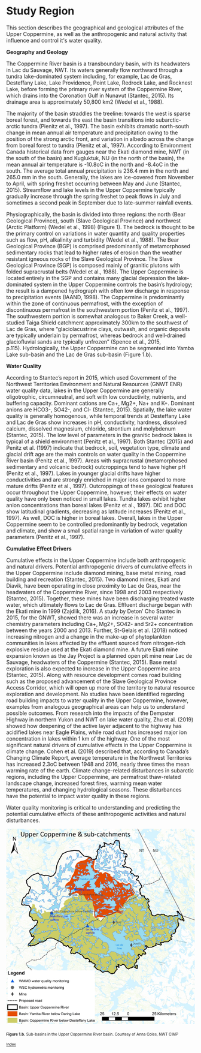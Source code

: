 ---
---

# Study Region

This section describes the geographical and geological attributes of the Upper Coppermine, as well as the anthropogenic and natural activity that influence and control it's water quality. 

**Geography and Geology**

The Coppermine River basin is a transboundary basin, with its headwaters in Lac du Sauvage, NWT. Its waters generally flow northward through a tundra lake-dominated system including, for example, Lac de Gras, Desteffany Lake, Lake Providence, Point Lake, Redrock Lake, and Rocknest Lake, before forming the primary river system of the Coppermine River, which drains into the Coronation Gulf in Nunavut (Stantec, 2015). Its drainage area is approximately 50,800 km2 (Wedel et al., 1988). 

The majority of the basin straddles the treeline: towards the west is sparse boreal forest, and towards the east the basin transitions into subarctic-arctic tundra (Pienitz et al., 1997). The basin exhibits dramatic north-south change in mean annual air temperature and precipitation owing to the position of the strong arctic front, and variation in albedo across the change from boreal forest to tundra (Pienitz et al., 1997). According to Environment Canada historical data from gauges near the Ekati diamond mine, NWT (in the south of the basin) and Kugluktuk, NU (in the north of the basin), the mean annual air temperature is -10.8oC in the north and -8.4oC in the south. The average total annual precipitation is 236.4 mm in the north and 265.0 mm in the south. Generally, the lakes are ice-covered from November to April, with spring freshet occurring between May and June (Stantec, 2015). Streamflow and lake levels in the Upper Coppermine typically gradually increase through the spring freshet to peak flows in July and sometimes a second peak in September due to late-summer rainfall events.

Physiographically, the basin is divided into three regions: the north (Bear Geological Province), south (Slave Geological Province) and northwest (Arctic Platform) (Wedel et al., 1998) (Figure 1). The bedrock is thought to be the primary control on variations in water quantity and quality properties such as flow, pH, alkalinity and turbidity (Wedel et al., 1988). The Bear Geological Province (BGP) is comprised predominantly of metamorphosed sedimentary rocks that lead to higher rates of erosion than the weather resistant igneous rocks of the Slave Geological Province. The Slave Geological Province (SGP) is composed mainly of granitic plutons with folded supracrustal belts (Wedel et al., 1988). The Upper Coppermine is located entirely in the SGP and contains many glacial depression the lake-dominated system in the Upper Coppermine controls the basin’s hydrology; the result is a dampened hydrograph with often low discharge in response to precipitation events (IAAND, 1998).  The Coppermine is predominantly within the zone of continuous permafrost, with the exception of discontinuous permafrost in the southwestern portion (Penitz et al., 1997). The southwestern portion is somewhat analogous to Baker Creek, a well-studied Taiga Shield catchment approximately 300km to the southwest of Lac de Gras, where “glaciolacustrine clays, outwash, and organic deposits are typically underlain by permafrost, whereas bedrock and well‐drained glaciofluvial sands are typically unfrozen” (Spence et al., 2015, p.115). Hydrologically, the Upper Coppermine can be segmented into Yamba Lake sub-basin and the Lac de Gras sub-basin (Figure 1.b). 

**Water Quality**

According to Stantec’s report in 2015, which used Government of the Northwest Territories Environment and Natural Resources (GNWT ENR) water quality data, lakes in the Upper Coppermine are generally oligotrophic, circumneutral, and soft with low conductivity, nutrients, and buffering capacity. Dominant cations are Ca+, Mg2+, Na+ and K+. Dominant anions are HCO3-, SO42-, and Cl- (Stantec, 2015). Spatially, the lake water quality is generally homogenous, while temporal trends at Desteffany Lake and Lac de Gras show increases in pH, conductivity, hardness, dissolved calcium, dissolved magnesium, chloride, strontium and molybdenum (Stantec, 2015). The low level of parameters in the granitic bedrock lakes is typical of a shield environment (Penitz et al., 1997). Both Stantec (2015) and Penitz et al. (1997) indicate that bedrock, soil, vegetation type, climate and glacial drift age are the main controls on water quality in the Coppermine River basin (Penitz et al., 1997). Areas with supracrustal (metamorphosed sedimentary and volcanic bedrock) outcroppings tend to have higher pH (Penitz et al., 1997). Lakes in younger glacial drifts have higher conductivities and are strongly enriched in major ions compared to more mature drifts (Penitz et al., 1997). Outcroppings of these geological features occur throughout the Upper Coppermine, however, their effects on water quality have only been noticed in small lakes. Tundra lakes exhibit higher anion concentrations than boreal lakes (Penitz et al., 1997). DIC and DOC show latitudinal gradients, decreasing as latitude increases (Penitz et al., 1997). As well, DOC is higher in boreal lakes. Overall, lakes in the Upper Coppermine seem to be controlled predominantly by bedrock, vegetation and climate, and show a small spatial range in variation of water quality parameters (Penitz et al., 1997). 

**Cumulative Effect Drivers**

Cumulative effects in the Upper Coppermine include both anthropogenic and natural drivers. Potential anthropogenic drivers of cumulative effects in the Upper Coppermine include diamond mining, base metal mining, road building and recreation (Stantec, 2015). Two diamond mines, Ekati and Diavik, have been operating in close proximity to Lac de Gras, near the headwaters of the Coppermine River, since 1998 and 2003 respectively (Stantec, 2015).
Together, these mines have been discharging treated waste water, which ultimately flows to Lac de Gras. Effluent discharge began with the Ekati mine in 1999 (Zajdlik, 2016). A study by Deton’ Cho Stantec in 2015, for the GNWT, showed there was an increase in several water chemistry parameters including Ca+, Mg2+, SO42- and Sr2+ concentration between the years 2000 and 2013. Further, St-Gelais et al. (2018) noticed increasing nitrogen and a change in the make-up of phytoplankton communities in lakes affected by the effluent sourced from nitrogen-rich explosive residue used at the Ekati diamond mine. 
A future Ekati mine expansion known as the Jay Project is a planned open pit mine near Lac de Sauvage, headwaters of the Coppermine (Stantec, 2015). Base metal exploration is also expected to increase in the Upper Coppermine area (Stantec, 2015).  Along with resource development comes road building such as the proposed advancement of the Slave Geological Province Access Corridor, which will open up more of the territory to natural resource exploration and development. No studies have been identified regarding road building impacts to water quality in the Upper Coppermine, however, examples from analogous geographical areas can help us to understand possible outcomes. From research into the impacts of the Dempster Highway in northern Yukon and NWT on lake water quality, Zhu et al. (2019) showed how deepening of the active layer adjacent to the highway has acidified lakes near Eagle Plains, while road dust has increased major ion concentration in lakes within 1 km of the highway. 
One of the most significant natural drivers of cumulative effects in the Upper Coppermine is climate change. Cohen et al. (2019) described that, according to Canada’s Changing Climate Report, average temperature in the Northwest Territories has increased 2.3oC between 1948 and 2016, nearly three times the mean warming rate of the earth. Climate change-related disturbances in subarctic regions, including the Upper Coppermine, are permafrost thaw-related landscape change, increased forest fires, warming mean water temperatures, and changing hydrological seasons. These disturbances have the potential to impact water quality in these regions. 

Water quality monitoring is critical to understanding and predicting the potential cumulative effects of these anthropogenic activities and natural disturbances.

<img src="subcatchments.jpeg" alt="Subcatchments">

<font size = "-2"> **Figure 1.b.** Sub-basins in the Upper Coppermine River basin. Courtesy of Anna Coles, NWT CIMP

[Index](index.md)
